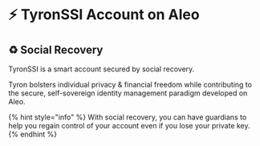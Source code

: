 # :zap: TyronSSI Account on Aleo

## :recycle: Social Recovery

TyronSSI is a smart account secured by social recovery.

Tyron bolsters individual privacy & financial freedom while contributing to the secure, self-sovereign identity management paradigm developed on Aleo.

{% hint style="info" %}
With social recovery, you can have guardians to help you regain control of your account even if you lose your private key.
{% endhint %}
